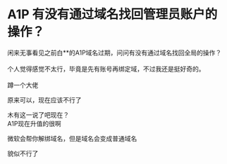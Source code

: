 # A1P 有没有通过域名找回管理员账户的操作？


闲来无事看见之前白**的A1P域名过期，问问有没有通过域名找回全局的操作？<br />
<br />
个人觉得感觉不太行，毕竟是先有账号再绑定域，不过我还是挺好奇的。<br />
<br />
蹲一个大佬<img id="aimg_LH17Z" onclick="zoom(this, this.src, 0, 0, 0)" class="zoom" src="https://cdn.jsdelivr.net/gh/hishis/forum-master/public/images/patch.gif" onmouseover="img_onmouseoverfunc(this)" onload="thumbImg(this)" border="0" alt="" />

原来可以，现在应该不行了

木有这一说了吧现在？<br />
A1P现在升值的很啊

微软会帮你解绑域名，但是域名会变成普通域名

貌似不行了
